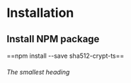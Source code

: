 # Installation
## Install NPM package

==npm install --save sha512-crypt-ts==
###### The smallest heading


